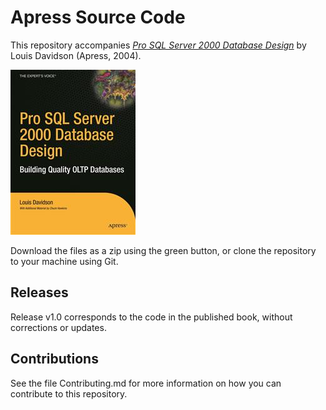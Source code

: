 # Apress Source Code

This repository accompanies [*Pro SQL Server 2000 Database Design*](http://www.apress.com/9781590593028) by Louis Davidson (Apress, 2004).

![Cover image](9781590593028.jpg)

Download the files as a zip using the green button, or clone the repository to your machine using Git.

## Releases

Release v1.0 corresponds to the code in the published book, without corrections or updates.

## Contributions

See the file Contributing.md for more information on how you can contribute to this repository.
